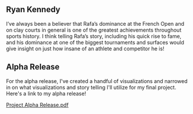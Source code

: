 ## Ryan Kennedy

I’ve always been a believer that Rafa’s dominance at the French Open and on clay courts in general is one of the greatest achievements throughout sports history. I think telling Rafa’s story, including his quick rise to fame, and his dominance at one of the biggest tournaments and surfaces would give insight on just how insane of an athlete and competitor he is!

## Alpha Release
For the alpha release, I've created a handful of visualizations and narrowed in on what visualizations and story telling I'll utilize for my final project. Here's a link to my alpha release! 

[Project Alpha Release.pdf](https://github.com/rykay/RafaSite/files/8439562/Project.Alpha.Release.pdf)
